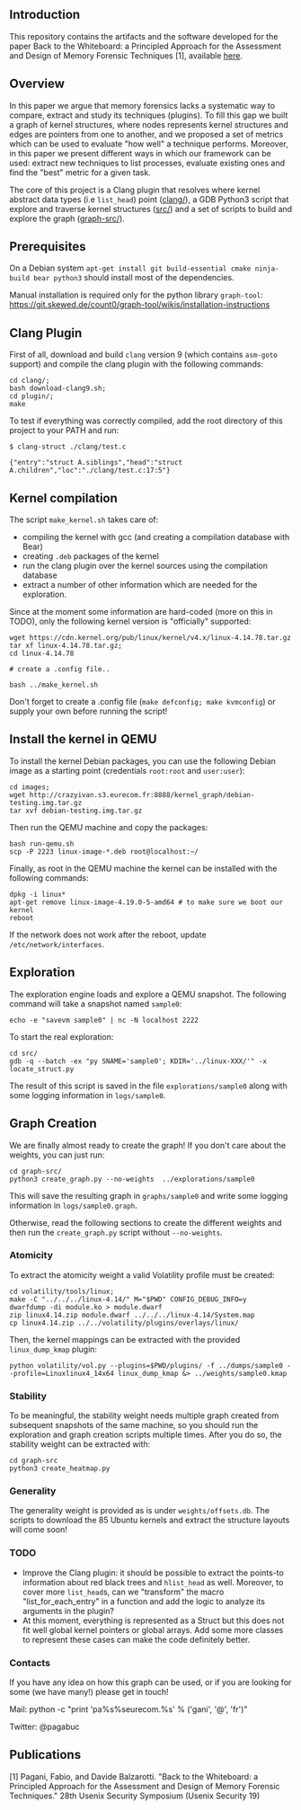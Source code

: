 ## Introduction

This repository contains the artifacts and the software developed for the paper Back to the Whiteboard: a Principled Approach for the Assessment and Design of Memory Forensic Techniques [1], available [here](https://www.usenix.org/system/files/sec19fall_pagani_prepub.pdf).

## Overview

In this paper we argue that memory forensics lacks a systematic way to compare, extract and study its techniques (plugins). To fill this gap we built a graph of kernel structures, where nodes represents kernel structures and edges are pointers from one to another, and we proposed a set of metrics which can be used to evaluate "how well" a technique performs. Moreover, in this paper we present different ways in which our framework can be used: extract new techniques to list processes, evaluate existing ones and find the "best" metric for a given task.

The core of this project is a Clang plugin that resolves where kernel abstract data types (i.e `list_head`) point ([clang/](clang/)), a GDB Python3 script that explore and traverse kernel structures ([src/](src/)) and a set of scripts to build and explore the graph ([graph-src/](graph-src/)).

## Prerequisites

On a Debian system `apt-get install git build-essential cmake ninja-build bear python3` should install most of the dependencies.

Manual installation is required only for the python library `graph-tool`: https://git.skewed.de/count0/graph-tool/wikis/installation-instructions

## Clang Plugin

First of all, download and build `clang` version 9 (which contains `asm-goto` support) and compile the clang plugin with the following commands:
```
cd clang/;
bash download-clang9.sh;
cd plugin/;
make
```

To test if everything was correctly compiled, add the root directory of this project to your PATH and run:
```
$ clang-struct ./clang/test.c

{"entry":"struct A.siblings","head":"struct A.children","loc":"./clang/test.c:17:5"}
```

## Kernel compilation

The script `make_kernel.sh` takes care of:

* compiling the kernel with gcc (and creating a compilation database with Bear)
* creating `.deb` packages of the kernel
* run the clang plugin over the kernel sources using the compilation database
* extract a number of other information which are needed for the exploration.

Since at the moment some information are hard-coded (more on this in TODO), only the following kernel version is "officially" supported:
```
wget https://cdn.kernel.org/pub/linux/kernel/v4.x/linux-4.14.78.tar.gz
tar xf linux-4.14.78.tar.gz;
cd linux-4.14.78

# create a .config file..

bash ../make_kernel.sh
```

Don't forget to create a .config file (`make defconfig; make kvmconfig`) or supply your own before running the script!

## Install the kernel in QEMU

To install the kernel Debian packages, you can use the following Debian image as a starting point (credentials `root:root` and `user:user`):

```
cd images;
wget http://crazyivan.s3.eurecom.fr:8888/kernel_graph/debian-testing.img.tar.gz
tar xvf debian-testing.img.tar.gz
```

Then run the QEMU machine and copy the packages:
```
bash run-qemu.sh
scp -P 2223 linux-image-*.deb root@localhost:~/
```

Finally, as root in the QEMU machine the kernel can be installed with the following commands:
```
dpkg -i linux*
apt-get remove linux-image-4.19.0-5-amd64 # to make sure we boot our kernel
reboot
```

If the network does not work after the reboot, update `/etc/network/interfaces`.

## Exploration

The exploration engine loads and explore a QEMU snapshot. The following command will take a snapshot named `sample0`:
```
echo -e "savevm sample0" | nc -N localhost 2222
```

To start the real exploration:
```
cd src/
gdb -q --batch -ex "py SNAME='sample0'; KDIR='../linux-XXX/'" -x locate_struct.py
```

The result of this script is saved in the file `explorations/sample0` along with some logging information in `logs/sample0`.

## Graph Creation

We are finally almost ready to create the graph! If you don't care about the weights, you can just run:

```
cd graph-src/
python3 create_graph.py --no-weights  ../explorations/sample0
```

This will save the resulting graph in `graphs/sample0` and write some logging information in `logs/sample0.graph`.

Otherwise, read the following sections to create the different weights and then run the `create_graph.py` script without `--no-weights`.

### Atomicity

To extract the atomicity weight a valid Volatility profile must be created:
```
cd volatility/tools/linux;
make -C "../../../linux-4.14/" M="$PWD" CONFIG_DEBUG_INFO=y
dwarfdump -di module.ko > module.dwarf
zip linux4.14.zip module.dwarf ../../../linux-4.14/System.map
cp linux4.14.zip ../../volatility/plugins/overlays/linux/
```

Then, the kernel mappings can be extracted with the provided `linux_dump_kmap` plugin:
```
python volatility/vol.py --plugins=$PWD/plugins/ -f ../dumps/sample0 --profile=Linuxlinux4_14x64 linux_dump_kmap &> ../weights/sample0.kmap
```

### Stability

To be meaningful, the stability weight needs multiple graph created from subsequent snapshots of the same machine, so you should run the exploration and graph creation scripts multiple times.
After you do so, the stability weight can be extracted with:
```
cd graph-src
python3 create_heatmap.py
```

### Generality

The generality weight is provided as is under `weights/offsets.db`. The scripts to download the 85 Ubuntu kernels and extract the structure layouts will come soon!

### TODO
- Improve the Clang plugin: it should be possible to extract the points-to information about red black trees and `hlist_head` as well. Moreover, to cover more `list_head`s, can we "transform" the macro "list_for_each_entry" in a function and add the logic to analyze its arguments in the plugin?
- At this moment, everything is represented as a Struct but this does not fit well global kernel pointers or global arrays. Add some more classes to represent these cases can make the code definitely better.

### Contacts

If you have any idea on how this graph can be used, or if you are looking for some (we have many!) please get in touch!

Mail: python -c "print 'pa%s%seurecom.%s' % ('gani', '@', 'fr')"

Twitter: @pagabuc

## Publications

[1] Pagani, Fabio, and Davide Balzarotti. "Back to the Whiteboard: a Principled Approach for the Assessment and Design of Memory Forensic Techniques." 28th Usenix Security Symposium (Usenix Security 19)
